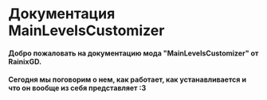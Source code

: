 # Документация MainLevelsCustomizer
#### Добро пожаловать на документацию мода "MainLevelsCustomizer" от RainixGD.
#### Сегодня мы поговорим о нем, как работает, как устанавливается и что он вообще из себя представляет :3
